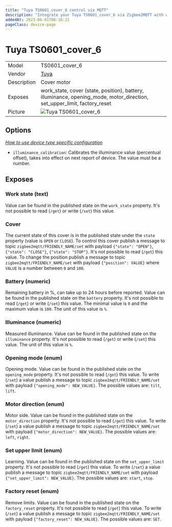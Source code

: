 ```yaml
---
title: "Tuya TS0601_cover_6 control via MQTT"
description: "Integrate your Tuya TS0601_cover_6 via Zigbee2MQTT with whatever smart home infrastructure you are using without the vendor's bridge or gateway."
addedAt: 2023-06-01T08:16:21
pageClass: device-page
---
```


<!-- !!!! -->
<!-- ATTENTION: This file is auto-generated through docgen! -->
<!-- You can only edit the "Notes"-Section between the two comment lines "Notes BEGIN" and "Notes END". -->
<!-- Do not use h1 or h2 heading within "## Notes"-Section. -->
<!-- !!!! -->

# Tuya TS0601_cover_6

|     |     |
|-----|-----|
| Model | TS0601_cover_6  |
| Vendor  | [Tuya](/supported-devices/#v=Tuya)  |
| Description | Cover motor |
| Exposes | work_state, cover (state, position), battery, illuminance, opening_mode, motor_direction, set_upper_limit, factory_reset |
| Picture | ![Tuya TS0601_cover_6](https://www.zigbee2mqtt.io/images/devices/TS0601_cover_6.png) |


<!-- Notes BEGIN: You can edit here. Add "## Notes" headline if not already present. -->


<!-- Notes END: Do not edit below this line -->



## Options
*[How to use device type specific configuration](../guide/configuration/devices-groups.md#specific-device-options)*

* `illuminance_calibration`: Calibrates the illuminance value (percentual offset), takes into effect on next report of device. The value must be a number.


## Exposes

### Work state (text)
Value can be found in the published state on the `work_state` property.
It's not possible to read (`/get`) or write (`/set`) this value.

### Cover 
The current state of this cover is in the published state under the `state` property (value is `OPEN` or `CLOSE`).
To control this cover publish a message to topic `zigbee2mqtt/FRIENDLY_NAME/set` with payload `{"state": "OPEN"}`, `{"state": "CLOSE"}`, `{"state": "STOP"}`.
It's not possible to read (`/get`) this value.
To change the position publish a message to topic `zigbee2mqtt/FRIENDLY_NAME/set` with payload `{"position": VALUE}` where `VALUE` is a number between `0` and `100`.

### Battery (numeric)
Remaining battery in %, can take up to 24 hours before reported.
Value can be found in the published state on the `battery` property.
It's not possible to read (`/get`) or write (`/set`) this value.
The minimal value is `0` and the maximum value is `100`.
The unit of this value is `%`.

### Illuminance (numeric)
Measured illuminance.
Value can be found in the published state on the `illuminance` property.
It's not possible to read (`/get`) or write (`/set`) this value.
The unit of this value is `%`.

### Opening mode (enum)
Opening mode.
Value can be found in the published state on the `opening_mode` property.
It's not possible to read (`/get`) this value.
To write (`/set`) a value publish a message to topic `zigbee2mqtt/FRIENDLY_NAME/set` with payload `{"opening_mode": NEW_VALUE}`.
The possible values are: `tilt`, `lift`.

### Motor direction (enum)
Motor side.
Value can be found in the published state on the `motor_direction` property.
It's not possible to read (`/get`) this value.
To write (`/set`) a value publish a message to topic `zigbee2mqtt/FRIENDLY_NAME/set` with payload `{"motor_direction": NEW_VALUE}`.
The possible values are: `left`, `right`.

### Set upper limit (enum)
Learning.
Value can be found in the published state on the `set_upper_limit` property.
It's not possible to read (`/get`) this value.
To write (`/set`) a value publish a message to topic `zigbee2mqtt/FRIENDLY_NAME/set` with payload `{"set_upper_limit": NEW_VALUE}`.
The possible values are: `start`, `stop`.

### Factory reset (enum)
Remove limits.
Value can be found in the published state on the `factory_reset` property.
It's not possible to read (`/get`) this value.
To write (`/set`) a value publish a message to topic `zigbee2mqtt/FRIENDLY_NAME/set` with payload `{"factory_reset": NEW_VALUE}`.
The possible values are: `SET`.


